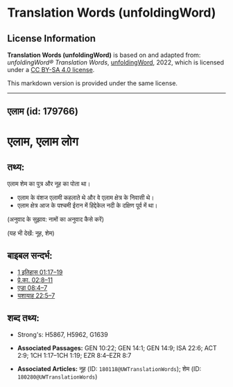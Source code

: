 # Translation Words (unfoldingWord)

## License Information

**Translation Words (unfoldingWord)** is based on and adapted from: _unfoldingWord® Translation Words_, [unfoldingWord](https://unfoldingword.org/utw), 2022, which is licensed under a [CC BY-SA 4.0 license](https://creativecommons.org/licenses/by-sa/4.0/legalcode.en).

This markdown version is provided under the same license.



--------------------------------

## एलाम (id: 179766)

एलाम, एलाम लोग
==============

तथ्य:
-----

एलाम शेम का पुत्र और नूह का पोता था।

* एलाम के वंशज एलामी कहलाते थे और वे एलाम क्षेत्र के निवासी थे।
* एलाम क्षेत्र आज के पश्चमी ईरान में हिद्देकेल नदी के दक्षिण पूर्व में था।

(अनुवाद के सुझाव: नामों का अनुवाद कैसे करें)

(यह भी देखें: नूह, शेम)

बाइबल सन्दर्भ:
--------------

* [1 इतिहास 01:17–19](https://ref.ly/1Chr0:0)
* [प्रे.का. 02:8–11](https://ref.ly/Acts2:8-Acts2:11)
* [एज्रा 08:4–7](https://ref.ly/Ezra8:4-Ezra8:7)
* [यशायाह 22:5–7](https://ref.ly/Isa22:5-Isa22:7)

शब्द तथ्य:
----------

* Strong's: H5867, H5962, G1639

* **Associated Passages:** GEN 10:22; GEN 14:1; GEN 14:9; ISA 22:6; ACT 2:9; 1CH 1:17–1CH 1:19; EZR 8:4–EZR 8:7
* **Associated Articles:** नूह (ID: `180118@UWTranslationWords`); शेम (ID: `180280@UWTranslationWords`)

